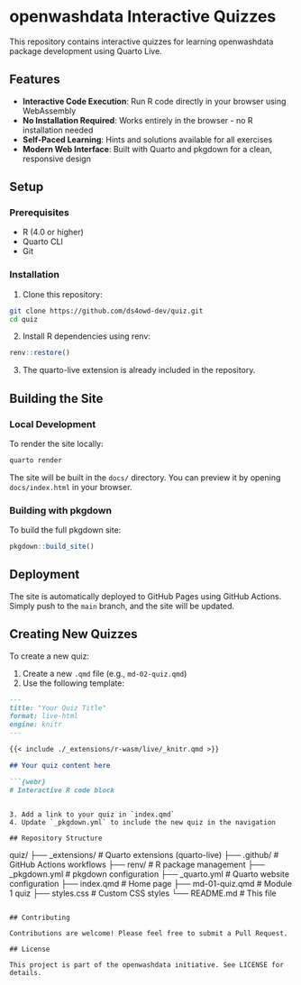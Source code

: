 # openwashdata Interactive Quizzes

This repository contains interactive quizzes for learning openwashdata package development using Quarto Live.

## Features

- **Interactive Code Execution**: Run R code directly in your browser using WebAssembly
- **No Installation Required**: Works entirely in the browser - no R installation needed
- **Self-Paced Learning**: Hints and solutions available for all exercises
- **Modern Web Interface**: Built with Quarto and pkgdown for a clean, responsive design

## Setup

### Prerequisites

- R (4.0 or higher)
- Quarto CLI
- Git

### Installation

1. Clone this repository:
```bash
git clone https://github.com/ds4owd-dev/quiz.git
cd quiz
```

2. Install R dependencies using renv:
```r
renv::restore()
```

3. The quarto-live extension is already included in the repository.

## Building the Site

### Local Development

To render the site locally:

```bash
quarto render
```

The site will be built in the `docs/` directory. You can preview it by opening `docs/index.html` in your browser.

### Building with pkgdown

To build the full pkgdown site:

```r
pkgdown::build_site()
```

## Deployment

The site is automatically deployed to GitHub Pages using GitHub Actions. Simply push to the `main` branch, and the site will be updated.

## Creating New Quizzes

To create a new quiz:

1. Create a new `.qmd` file (e.g., `md-02-quiz.qmd`)
2. Use the following template:

```markdown
---
title: "Your Quiz Title"
format: live-html
engine: knitr
---

{{< include ./_extensions/r-wasm/live/_knitr.qmd >}}

## Your quiz content here

```{webr}
# Interactive R code block
```
```

3. Add a link to your quiz in `index.qmd`
4. Update `_pkgdown.yml` to include the new quiz in the navigation

## Repository Structure

```
quiz/
├── _extensions/          # Quarto extensions (quarto-live)
├── .github/             # GitHub Actions workflows
├── renv/                # R package management
├── _pkgdown.yml         # pkgdown configuration
├── _quarto.yml          # Quarto website configuration
├── index.qmd            # Home page
├── md-01-quiz.qmd       # Module 1 quiz
├── styles.css           # Custom CSS styles
└── README.md            # This file
```

## Contributing

Contributions are welcome! Please feel free to submit a Pull Request.

## License

This project is part of the openwashdata initiative. See LICENSE for details.